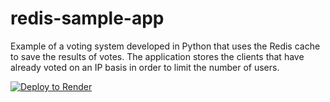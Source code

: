 # redis-sample-app

Example of a voting system developed in Python that uses the Redis cache to save the results of votes. 
The application stores the clients that have already voted on an IP basis in order to limit the number of users.

[![Deploy to Render](https://render.com/images/deploy-to-render-button.svg)](https://render.com/deploy)
